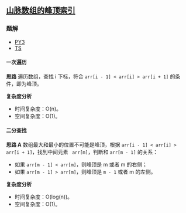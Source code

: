 ## [山脉数组的峰顶索引](https://leetcode.cn/problems/peak-index-in-a-mountain-array/)

### 题解
+ [PY3](../../py3/896/852.py)
+ [TS](../../ts/896/852.ts)

#### 一次遍历
**思路**
遍历数组，查找 i 下标，符合 `arr[i - 1] < arr[i] > arr[i + 1]` 的条件，即为峰顶。

**复杂度分析**
+ 时间复杂度：O(n)。
+ 空间复杂度：O(1)。


#### 二分查找
**思路 A**
数组最大和最小的位置不可能是峰顶，根据 `arr[i - 1] < arr[i] > arr[i + 1]`，找到中间元素 ` arr[m]`，判断和 `arr[m - 1]` 的关系：
+ 如果 `arr[m - 1] < arr[m]`，则峰顶是 m 或者 m 的右侧；
+ 如果 `arr[m - 1] > arr[m]`，则峰顶是 `m - 1` 或者 m 的左侧。

**复杂度分析**
+ 时间复杂度：O(log(n))。
+ 空间复杂度：O(1)。